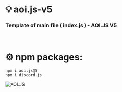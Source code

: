 # ‎💡 aoi.js-v5
<h3> Template of main file ( index.js ) - AOI.JS V5</h3> <br>

# ⚙️ npm packages:<br>
````
npm i aoi.js@5
npm i discord.js
````



![AOI.JS](https://cdn.discordapp.com/attachments/892853364377911327/1023155126447374336/20220924_115304.jpg)
